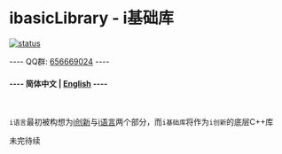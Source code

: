 # ibasicLibrary - i基础库

[![status](https://img.shields.io/github/workflow/status/LiteLDev/LiteLoader/Build%20LiteLoader?style=for-the-badge)](https://github.com/MiracleForest/ibasicLibrary/actions)

----  QQ群: [656669024](https://jq.qq.com/?_wv=1027&k=lagwtrfh)  ----

#### ----  简体中文 | [English](README_en.md)  ----
<br />

`i语言`最初被构想为[i创新](README_i_innovation.md)与[i语言](README_i_il.md)两个部分，而`i基础库`将作为`i创新`的底层C++库

未完待续